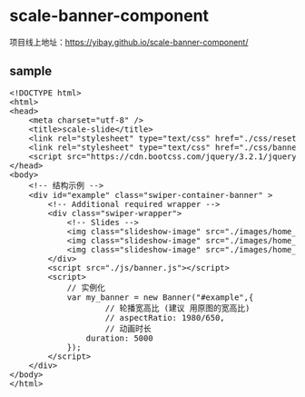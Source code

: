 # scale-banner-component
项目线上地址：https://yibay.github.io/scale-banner-component/ <br/>
## sample

<pre>
&lt;!DOCTYPE html&gt;
&lt;html&gt;
&lt;head&gt;
    &lt;meta charset="utf-8" /&gt;
    &lt;title&gt;scale-slide&lt;/title&gt;
    &lt;link rel="stylesheet" type="text/css" href="./css/reset.css" /&gt;
    &lt;link rel="stylesheet" type="text/css" href="./css/banner.css" /&gt;
    &lt;script src="https://cdn.bootcss.com/jquery/3.2.1/jquery.min.js"&gt;&lt;/script&gt;
&lt;/head&gt;
&lt;body&gt;
	&lt;!-- 结构示例 --&gt;
	&lt;div id="example" class="swiper-container-banner" &gt;
        &lt;!-- Additional required wrapper --&gt;
        &lt;div class="swiper-wrapper"&gt;
            &lt;!-- Slides --&gt;
            &lt;img class="slideshow-image" src="./images/home_banner_1.jpg"/&gt;
            &lt;img class="slideshow-image" src="./images/home_banner_2.jpg"/&gt;
            &lt;img class="slideshow-image" src="./images/home_banner_3.jpg"/&gt;
        &lt;/div&gt;
        &lt;script src="./js/banner.js"&gt;&lt;/script&gt;
        &lt;script&gt;
            // 实例化
            var my_banner = new Banner("#example",{
            		// 轮播宽高比 (建议 用原图的宽高比)
            		// aspectRatio: 1980/650,
            		// 动画时长
                duration: 5000
            });
        &lt;/script&gt;
	&lt;/div&gt;
&lt;/body&gt;
&lt;/html&gt;
</pre>
